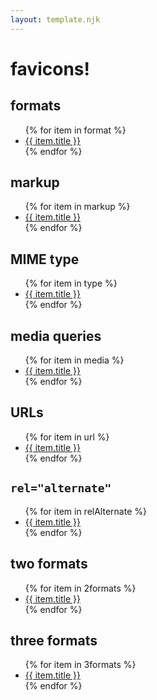 ```yaml
---
layout: template.njk
---
```

# favicons!

## formats

<ul>
{% for item in format %}
<li><a href="{{ item.permalink }}">{{ item.title }}</a></li>
{% endfor %}
</ul>

## markup

<ul>
{% for item in markup %}
<li><a href="{{ item.permalink }}">{{ item.title }}</a></li>
{% endfor %}
</ul>

## MIME type

<ul>
{% for item in type %}
<li><a href="{{ item.permalink }}">{{ item.title }}</a></li>
{% endfor %}
</ul>

## media queries

<ul>
{% for item in media %}
<li><a href="{{ item.permalink }}">{{ item.title }}</a></li>
{% endfor %}
</ul>

## URLs

<ul>
{% for item in url %}
<li><a href="{{ item.permalink }}">{{ item.title }}</a></li>
{% endfor %}
</ul>

## `rel="alternate"`

<ul>
{% for item in relAlternate %}
<li><a href="{{ item.permalink }}">{{ item.title }}</a></li>
{% endfor %}
</ul>


## two formats

<ul>
{% for item in 2formats %}
<li><a href="{{ item.permalink }}">{{ item.title }}</a></li>
{% endfor %}
</ul>


## three formats

<ul>
{% for item in 3formats %}
<li><a href="{{ item.permalink }}">{{ item.title }}</a></li>
{% endfor %}
</ul>
